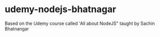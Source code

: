 # udemy-nodejs-bhatnagar
Based on the Udemy course called 'All about NodeJS" taught by Sachin Bhatnangar
